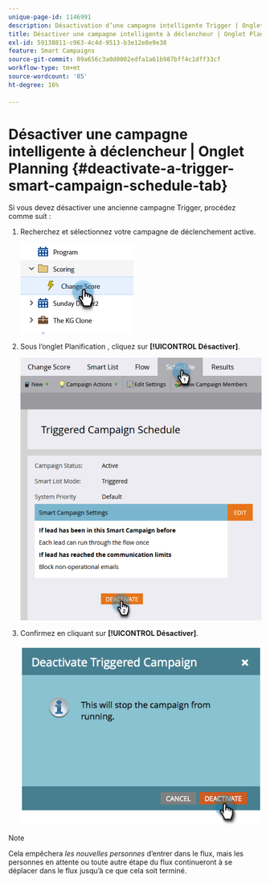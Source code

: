 ```yaml
---
unique-page-id: 1146991
description: Désactivation d’une campagne intelligente Trigger | Onglet Planning - Documents Marketo - Documentation Du Produit
title: Désactiver une campagne intelligente à déclencheur | Onglet Planning
exl-id: 59138811-c963-4c4d-9513-b3e12e8e9e38
feature: Smart Campaigns
source-git-commit: 09a656c3a0d0002edfa1a61b987bff4c1dff33cf
workflow-type: tm+mt
source-wordcount: '85'
ht-degree: 16%

---
```


# Désactiver une campagne intelligente à déclencheur | Onglet Planning {#deactivate-a-trigger-smart-campaign-schedule-tab}

Si vous devez désactiver une ancienne campagne Trigger, procédez comme suit :

1. Recherchez et sélectionnez votre campagne de déclenchement active.

   ![](assets/deactivate-a-trigger-smart-campaign-schedule-tab-1.png)

1. Sous l’onglet Planification , cliquez sur **[!UICONTROL Désactiver]**.

   ![](assets/deactivate-a-trigger-smart-campaign-schedule-tab-2.png)

1. Confirmez en cliquant sur **[!UICONTROL Désactiver]**.

   ![](assets/deactivate-a-trigger-smart-campaign-schedule-tab-3.png)

>[!NOTE]
>
>Cela empêchera _les nouvelles personnes_ d’entrer dans le flux, mais les personnes en attente ou toute autre étape du flux continueront à se déplacer dans le flux jusqu’à ce que cela soit terminé.
